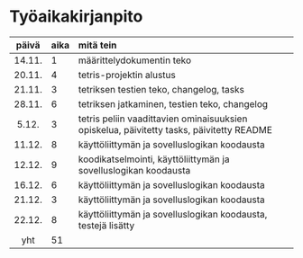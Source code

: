 # Työaikakirjanpito

| päivä | aika | mitä tein  |
| :----:|:-----| :-----|
| 14.11. | 1   | määrittelydokumentin teko |
| 20.11. | 4   | tetris-projektin alustus |
| 21.11. | 3   | tetriksen testien teko, changelog, tasks |
| 28.11. | 6   | tetriksen jatkaminen, testien teko, changelog |
| 5.12. | 3   | tetris peliin vaadittavien ominaisuuksien opiskelua, päivitetty tasks, päivitetty README |
| 11.12. | 8   | käyttöliittymän ja sovelluslogikan koodausta |
| 12.12. | 9   | koodikatselmointi, käyttöliittymän ja sovelluslogikan koodausta |
| 16.12. | 6   | käyttöliittymän ja sovelluslogikan koodausta |
| 21.12. | 3   | käyttöliittymän ja sovelluslogikan koodausta |
| 22.12. | 8   | käyttöliittymän ja sovelluslogikan koodausta, testejä lisätty |
| yht   | 51   | | 